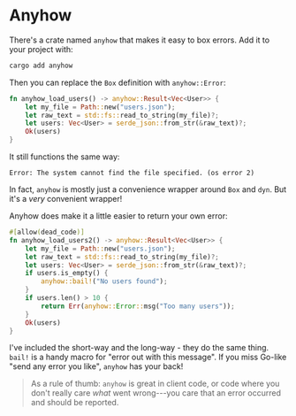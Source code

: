 # Anyhow

There's a crate named `anyhow` that makes it easy to box errors. Add it to your project with:

```bash
cargo add anyhow
```

Then you can replace the `Box` definition with `anyhow::Error`:

```rust
fn anyhow_load_users() -> anyhow::Result<Vec<User>> {
    let my_file = Path::new("users.json");
    let raw_text = std::fs::read_to_string(my_file)?;
    let users: Vec<User> = serde_json::from_str(&raw_text)?;
    Ok(users)
}
```

It still functions the same way:

```
Error: The system cannot find the file specified. (os error 2)
```

In fact, `anyhow` is mostly just a convenience wrapper around `Box` and `dyn`. But it's a *very* convenient wrapper!

Anyhow does make it a little easier to return your own error:

```rust
#[allow(dead_code)]
fn anyhow_load_users2() -> anyhow::Result<Vec<User>> {
    let my_file = Path::new("users.json");
    let raw_text = std::fs::read_to_string(my_file)?;
    let users: Vec<User> = serde_json::from_str(&raw_text)?;
    if users.is_empty() {
        anyhow::bail!("No users found");
    }
    if users.len() > 10 {
        return Err(anyhow::Error::msg("Too many users"));
    }
    Ok(users)
}
```

I've included the short-way and the long-way - they do the same thing. `bail!` is a handy macro for "error out with this message". If you miss Go-like "send any error you like", `anyhow` has your back!

> As a rule of thumb: `anyhow` is great in client code, or code where you don't really care *what* went wrong---you care that an error occurred and should be reported.